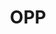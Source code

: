 ---
# This topic lives at
# https://digital.gov/topics/opp

slug: "opp"

# Topic Title
title: "OPP"

# description — keep it short and clear
summary: ""


# Weight
weight: 1

# For more information on managing topics,
# see https://github.com/GSA/digitalgov.gov/wiki
---